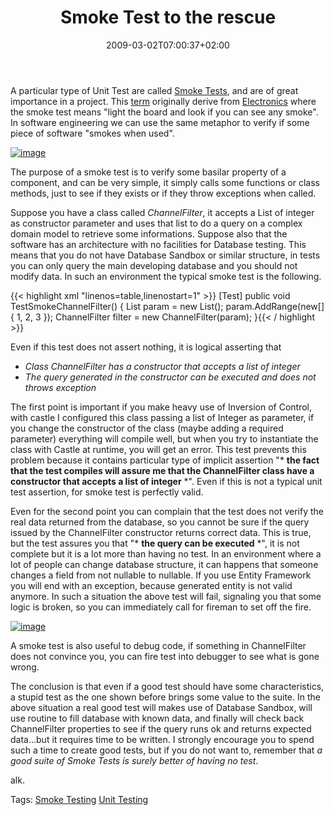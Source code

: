 ﻿---
title: "Smoke Test to the rescue"
description: ""
date: 2009-03-02T07:00:37+02:00
draft: false
tags: [Testing]
categories: [Testing]
---
A particular type of Unit Test are called [Smoke Tests](http://xunitpatterns.com/Smoke%20Test.html), and are of great importance in a project. This [term](http://en.wikipedia.org/wiki/Smoke_testing) originally derive from [Electronics](http://en.wikipedia.org/wiki/Electronics) where the smoke test means "light the board and look if you can see any smoke". In software engineering we can use the same metaphor to verify if some piece of software "smokes when used".

[![image](http://www.codewrecks.com/blog/wp-content/uploads/2009/03/image-thumb.png)](http://www.codewrecks.com/blog/wp-content/uploads/2009/03/image.png)

The purpose of a smoke test is to verify some basilar property of a component, and can be very simple, it simply calls some functions or class methods, just to see if they exists or if they throw exceptions when called.

Suppose you have a class called *ChannelFilter*, it accepts a List of integer as constructor parameter and uses that list to do a query on a complex domain model to retrieve some informations. Suppose also that the software has an architecture with no facilities for Database testing. This means that you do not have Database Sandbox or similar structure, in tests you can only query the main developing database and you should not modify data. In such an environment the typical smoke test is the following.

{{< highlight xml "linenos=table,linenostart=1" >}}
[Test]
public void TestSmokeChannelFilter()
{
   List<Int32> param = new List<Int32>();
   param.AddRange(new[] { 1, 2, 3 });
   ChannelFilter filter = new ChannelFilter(param);
}{{< / highlight >}}

<!-- Code inserted with Steve Dunn's Windows Live Writer Code Formatter Plugin.  http://dunnhq.com -->

Even if this test does not assert nothing, it is logical asserting that

- *Class ChannelFilter has a constructor that accepts a list of integer*
- *The query generated in the constructor can be executed and does not throws exception*

The first point is important if you make heavy use of Inversion of Control, with castle I configured this class passing a list of Integer as parameter, if you change the constructor of the class (maybe adding a required parameter) everything will compile well, but when you try to instantiate the class with Castle at runtime, you will get an error. This test prevents this problem because it contains particular type of implicit assertion "* **the fact that the test compiles will assure me that the ChannelFilter class have a constructor that accepts a list of integer** *". Even if this is not a typical unit test assertion, for smoke test is perfectly valid.

Even for the second point you can complain that the test does not verify the real data returned from the database, so you cannot be sure if the query issued by the ChannelFilter constructor returns correct data. This is true, but the test assures you that "* **the query can be executed** *", it is not complete but it is a lot more than having no test. In an environment where a lot of people can change database structure, it can happens that someone changes a field from not nullable to nullable. If you use Entity Framework you will end with an exception, because generated entity is not valid anymore. In such a situation the above test will fail, signaling you that some logic is broken, so you can immediately call for fireman to set off the fire.

[![image](http://www.codewrecks.com/blog/wp-content/uploads/2009/03/image-thumb1.png)](http://www.codewrecks.com/blog/wp-content/uploads/2009/03/image1.png)

A smoke test is also useful to debug code, if something in ChannelFilter does not convince you, you can fire test into debugger to see what is gone wrong.

The conclusion is that even if a good test should have some characteristics, a stupid test as the one shown before brings some value to the suite. In the above situation a real good test will makes use of Database Sandbox, will use routine to fill database with known data, and finally will check back ChannelFilter properties to see if the query runs ok and returns expected data…but it requires time to be written. I strongly encourage you to spend such a time to create good tests, but if you do not want to, remember that *a good suite of Smoke Tests is surely better of having no test*.

alk.

Tags: [Smoke Testing](http://technorati.com/tag/Smoke%20Testing) [Unit Testing](http://technorati.com/tag/Unit%20Testing)
